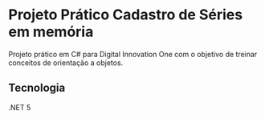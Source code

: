 # Projeto Prático Cadastro de Séries em memória
Projeto prático em C# para Digital Innovation One com o objetivo de treinar conceitos de orientação a objetos.

## Tecnologia
.NET 5
